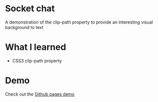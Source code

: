 # Socket chat

A demonstration of the clip-path property to provide an interesting visual background to text

# What I learned

- CSS3 clip-path property

# Demo

Check out the [Github pages demo](https://orangegrove1955.github.io/clip-path-text/)
